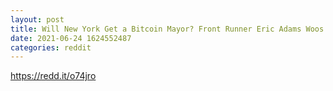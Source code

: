 ```yaml
--- 
layout: post 
title: Will New York Get a Bitcoin Mayor? Front Runner Eric Adams Woos Bitcoiners 
date: 2021-06-24 1624552487 
categories: reddit 
--- 
```

https://redd.it/o74jro